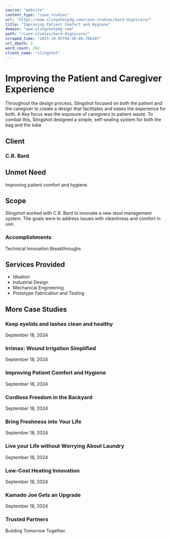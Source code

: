```yaml
---
source: "website"
content_type: "case_studies"
url: "https://www.slingshotpdg.com/case-studies/bard-dignicare/"
title: "Improving Patient Comfort and Hygiene"
domain: "www.slingshotpdg.com"
path: "/case-studies/bard-dignicare/"
scraped_time: "2025-10-05T04:50:49.706187"
url_depth: 2
word_count: 202
client_name: "slingshot"
---
```


# Improving the Patient and Caregiver Experience

Throughout the design process, Slingshot focused on both the patient and the caregiver to create a design that facilitates and eases the experience for both. A Key focus was the exposure of caregivers to patient waste. To combat this, Slingshot designed a simple, self-sealing system for both the bag and the tube.

## Client

### C.R. Bard

## Unmet Need

Improving patient comfort and hygiene.

## Scope

Slingshot worked with C.R. Bard to innovate a new stool management system. The goals were to address issues with cleanliness and comfort in use.

### Accomplishments

Technical Innovation Breakthroughs

## Services Provided

* Ideation  
* Industrial Design  
* Mechanical Engineering  
* Prototype Fabrication and Testing  

## More Case Studies

### Keep eyelids and lashes clean and healthy

September 18, 2024

### Irrimax: Wound Irrigation Simplified

September 18, 2024

### Improving Patient Comfort and Hygiene

September 18, 2024

### Cordless Freedom in the Backyard

September 18, 2024

### Bring Freshness into Your Life

September 18, 2024

### Live your Life without Worrying About Laundry

September 18, 2024

### Low-Cost Heating Innovation

September 18, 2024

### Kamado Joe Gets an Upgrade

September 18, 2024

### Trusted Partners

Building Tomorrow Together.